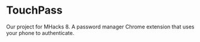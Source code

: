 # TouchPass
Our project for MHacks 8. A password manager Chrome extension that uses your phone to authenticate.
